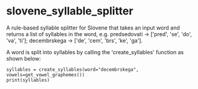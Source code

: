 # slovene_syllable_splitter
A rule-based syllable splitter for Slovene that takes an input word and returns a list of syllables in the word, e.g. predsedovati -> ['pred', 'se', 'do', 'va', 'ti']; decembrskega -> ['de', 'cem', 'brs', 'ke', 'ga'].


A word is split into syllables by calling the 'create_syllables' function as shown below:
```
syllables = create_syllables(word="decembrskega", vowels=get_vowel_graphemes())
print(syllables)
```
